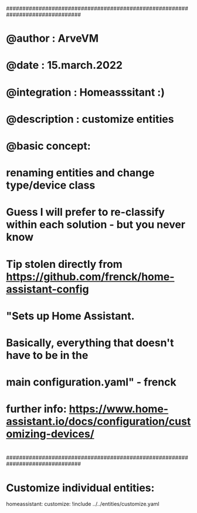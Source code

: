 ###############################################################################
#   @author       :   ArveVM 
#   @date         :   15.march.2022
#   @integration  :   Homeasssitant :)
#   @description  :   customize entities
#   @basic concept: 
#      renaming entities and change type/device class
#
#   Guess I will prefer to re-classify within each solution - but you never know
#
#   Tip stolen directly from https://github.com/frenck/home-assistant-config
#      "Sets up Home Assistant.
#       Basically, everything that doesn't have to be in the
#       main configuration.yaml"  - frenck
# 
#   further info: https://www.home-assistant.io/docs/configuration/customizing-devices/
#
###############################################################################


# Customize individual entities:
homeassistant:
  customize: !include ../../entities/customize.yaml
  
